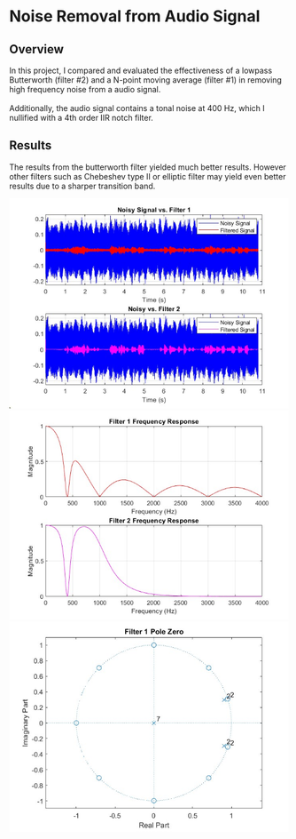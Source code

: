 <h1>Noise Removal from Audio Signal</h1>
<h2>Overview</h2>
<div>
    In this project, I compared and evaluated the effectiveness of a lowpass Butterworth (filter #2) and a N-point moving average (filter #1) in removing high frequency noise from a audio signal.<br/><br/>
    Additionally, the audio signal contains a tonal noise at 400 Hz, which I nullified with a 4th order IIR notch filter. <br/>
</div>

<h2>Results</h2>
The results from the butterworth filter yielded much better results. However other filters such as Chebeshev type II or elliptic filter may yield even better results due to a sharper transition band.

<img src="Figures/Audio.JPG"></img>
<img src="Figures/FreqResp.JPG"></img>
<img src="Figures/PoleZero.JPG"></img>